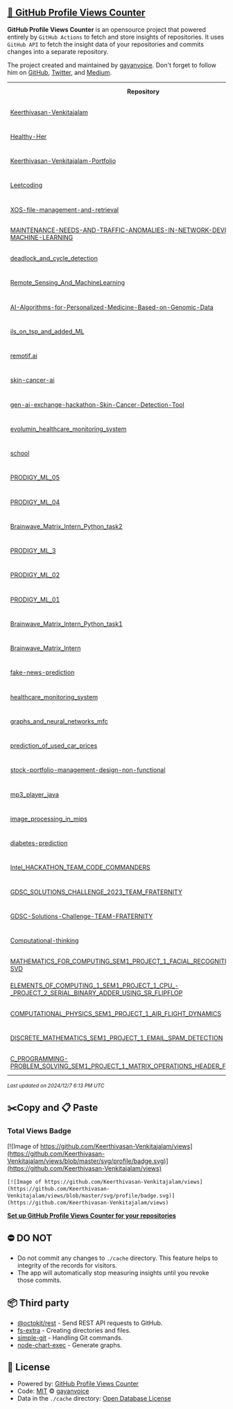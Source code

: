 ## [🚀 GitHub Profile Views Counter](https://github.com/gayanvoice/github-profile-views-counter)
**GitHub Profile Views Counter** is an opensource project that powered entirely by  `GitHub Actions` to fetch and store insights of repositories.
It uses `GitHub API` to fetch the insight data of your repositories and commits changes into a separate repository.

The project created and maintained by [gayanvoice](https://github.com/gayanvoice). Don't forget to follow him on [GitHub](https://github.com/gayanvoice), [Twitter](https://twitter.com/gayanvoice), and [Medium](https://gayanvoice.medium.com/).

<table>
	<tr>
		<th>
			Repository
		</th>
		<th>
			Last Updated
		</th>
		<th>
			Unique
		</th>
		<th>
			Views
		</th>
	</tr>
	<tr>
		<td>
			<a href="https://github.com/Keerthivasan-Venkitajalam/views/tree/master/readme/743233508/year.md">
				Keerthivasan-Venkitajalam
			</a>
		</td>
		<td>
			2024/12/5 12:00 AM UTC
		</td>
		<td>
			13
		</td>
		<td>
			<img alt="Response time graph" src="https://github.com/Keerthivasan-Venkitajalam/views/raw/master/graph/743233508/small/year.png" height="20"> 77
		</td>
	</tr>
	<tr>
		<td>
			<a href="https://github.com/Keerthivasan-Venkitajalam/views/tree/master/readme/898789370/year.md">
				Healthy-Her
			</a>
		</td>
		<td>
			2024/12/5 12:00 AM UTC
		</td>
		<td>
			11
		</td>
		<td>
			<img alt="Response time graph" src="https://github.com/Keerthivasan-Venkitajalam/views/raw/master/graph/898789370/small/year.png" height="20"> 59
		</td>
	</tr>
	<tr>
		<td>
			<a href="https://github.com/Keerthivasan-Venkitajalam/views/tree/master/readme/898470849/year.md">
				Keerthivasan-Venkitajalam-Portfolio
			</a>
		</td>
		<td>
			2024/12/5 12:00 AM UTC
		</td>
		<td>
			13
		</td>
		<td>
			<img alt="Response time graph" src="https://github.com/Keerthivasan-Venkitajalam/views/raw/master/graph/898470849/small/year.png" height="20"> 218
		</td>
	</tr>
	<tr>
		<td>
			<a href="https://github.com/Keerthivasan-Venkitajalam/views/tree/master/readme/821558039/year.md">
				Leetcoding
			</a>
		</td>
		<td>
			2024/12/5 12:00 AM UTC
		</td>
		<td>
			5
		</td>
		<td>
			<img alt="Response time graph" src="https://github.com/Keerthivasan-Venkitajalam/views/raw/master/graph/821558039/small/year.png" height="20"> 6
		</td>
	</tr>
	<tr>
		<td>
			<a href="https://github.com/Keerthivasan-Venkitajalam/views/tree/master/readme/891347810/year.md">
				XOS-file-management-and-retrieval
			</a>
		</td>
		<td>
			2024/12/5 5:33 PM UTC
		</td>
		<td>
			6
		</td>
		<td>
			<img alt="Response time graph" src="https://github.com/Keerthivasan-Venkitajalam/views/raw/master/graph/891347810/small/year.png" height="20"> 8
		</td>
	</tr>
	<tr>
		<td>
			<a href="https://github.com/Keerthivasan-Venkitajalam/views/tree/master/readme/890961775/year.md">
				MAINTENANCE-NEEDS-AND-TRAFFIC-ANOMALIES-IN-NETWORK-DEVICES-USING-MACHINE-LEARNING
			</a>
		</td>
		<td>
			2024/12/5 5:33 PM UTC
		</td>
		<td>
			10
		</td>
		<td>
			<img alt="Response time graph" src="https://github.com/Keerthivasan-Venkitajalam/views/raw/master/graph/890961775/small/year.png" height="20"> 14
		</td>
	</tr>
	<tr>
		<td>
			<a href="https://github.com/Keerthivasan-Venkitajalam/views/tree/master/readme/890958003/year.md">
				deadlock_and_cycle_detection
			</a>
		</td>
		<td>
			2024/12/5 5:33 PM UTC
		</td>
		<td>
			5
		</td>
		<td>
			<img alt="Response time graph" src="https://github.com/Keerthivasan-Venkitajalam/views/raw/master/graph/890958003/small/year.png" height="20"> 5
		</td>
	</tr>
	<tr>
		<td>
			<a href="https://github.com/Keerthivasan-Venkitajalam/views/tree/master/readme/890948303/year.md">
				Remote_Sensing_And_MachineLearning
			</a>
		</td>
		<td>
			2024/12/5 5:33 PM UTC
		</td>
		<td>
			1
		</td>
		<td>
			<img alt="Response time graph" src="https://github.com/Keerthivasan-Venkitajalam/views/raw/master/graph/890948303/small/year.png" height="20"> 3
		</td>
	</tr>
	<tr>
		<td>
			<a href="https://github.com/Keerthivasan-Venkitajalam/views/tree/master/readme/842817597/year.md">
				AI-Algorithms-for-Personalized-Medicine-Based-on-Genomic-Data
			</a>
		</td>
		<td>
			2024/12/5 12:00 AM UTC
		</td>
		<td>
			8
		</td>
		<td>
			<img alt="Response time graph" src="https://github.com/Keerthivasan-Venkitajalam/views/raw/master/graph/842817597/small/year.png" height="20"> 21
		</td>
	</tr>
	<tr>
		<td>
			<a href="https://github.com/Keerthivasan-Venkitajalam/views/tree/master/readme/890463104/year.md">
				ils_on_tsp_and_added_ML
			</a>
		</td>
		<td>
			2024/12/5 5:34 PM UTC
		</td>
		<td>
			1
		</td>
		<td>
			<img alt="Response time graph" src="https://github.com/Keerthivasan-Venkitajalam/views/raw/master/graph/890463104/small/year.png" height="20"> 1
		</td>
	</tr>
	<tr>
		<td>
			<a href="https://github.com/Keerthivasan-Venkitajalam/views/tree/master/readme/879207401/year.md">
				remotif.ai
			</a>
		</td>
		<td>
			2024/12/5 12:00 AM UTC
		</td>
		<td>
			8
		</td>
		<td>
			<img alt="Response time graph" src="https://github.com/Keerthivasan-Venkitajalam/views/raw/master/graph/879207401/small/year.png" height="20"> 22
		</td>
	</tr>
	<tr>
		<td>
			<a href="https://github.com/Keerthivasan-Venkitajalam/views/tree/master/readme/866473980/year.md">
				skin-cancer-ai
			</a>
		</td>
		<td>
			2024/12/5 5:34 PM UTC
		</td>
		<td>
			3
		</td>
		<td>
			<img alt="Response time graph" src="https://github.com/Keerthivasan-Venkitajalam/views/raw/master/graph/866473980/small/year.png" height="20"> 14
		</td>
	</tr>
	<tr>
		<td>
			<a href="https://github.com/Keerthivasan-Venkitajalam/views/tree/master/readme/865307729/year.md">
				gen-ai-exchange-hackathon-Skin-Cancer-Detection-Tool
			</a>
		</td>
		<td>
			2024/12/5 5:34 PM UTC
		</td>
		<td>
			1
		</td>
		<td>
			<img alt="Response time graph" src="https://github.com/Keerthivasan-Venkitajalam/views/raw/master/graph/865307729/small/year.png" height="20"> 3
		</td>
	</tr>
	<tr>
		<td>
			<a href="https://github.com/Keerthivasan-Venkitajalam/views/tree/master/readme/851707952/year.md">
				evolumin_healthcare_monitoring_system
			</a>
		</td>
		<td>
			2024/12/5 12:00 AM UTC
		</td>
		<td>
			3
		</td>
		<td>
			<img alt="Response time graph" src="https://github.com/Keerthivasan-Venkitajalam/views/raw/master/graph/851707952/small/year.png" height="20"> 3
		</td>
	</tr>
	<tr>
		<td>
			<a href="https://github.com/Keerthivasan-Venkitajalam/views/tree/master/readme/827776859/year.md">
				school
			</a>
		</td>
		<td>
			2024/12/5 5:34 PM UTC
		</td>
		<td>
			1
		</td>
		<td>
			<img alt="Response time graph" src="https://github.com/Keerthivasan-Venkitajalam/views/raw/master/graph/827776859/small/year.png" height="20"> 1
		</td>
	</tr>
	<tr>
		<td>
			<a href="https://github.com/Keerthivasan-Venkitajalam/views/tree/master/readme/822210243/year.md">
				PRODIGY_ML_05
			</a>
		</td>
		<td>
			2024/12/5 12:00 AM UTC
		</td>
		<td>
			2
		</td>
		<td>
			<img alt="Response time graph" src="https://github.com/Keerthivasan-Venkitajalam/views/raw/master/graph/822210243/small/year.png" height="20"> 6
		</td>
	</tr>
	<tr>
		<td>
			<a href="https://github.com/Keerthivasan-Venkitajalam/views/tree/master/readme/821873466/year.md">
				PRODIGY_ML_04
			</a>
		</td>
		<td>
			2024/12/5 12:00 AM UTC
		</td>
		<td>
			2
		</td>
		<td>
			<img alt="Response time graph" src="https://github.com/Keerthivasan-Venkitajalam/views/raw/master/graph/821873466/small/year.png" height="20"> 6
		</td>
	</tr>
	<tr>
		<td>
			<a href="https://github.com/Keerthivasan-Venkitajalam/views/tree/master/readme/821553438/year.md">
				Brainwave_Matrix_Intern_Python_task2
			</a>
		</td>
		<td>
			2024/12/5 12:00 AM UTC
		</td>
		<td>
			2
		</td>
		<td>
			<img alt="Response time graph" src="https://github.com/Keerthivasan-Venkitajalam/views/raw/master/graph/821553438/small/year.png" height="20"> 6
		</td>
	</tr>
	<tr>
		<td>
			<a href="https://github.com/Keerthivasan-Venkitajalam/views/tree/master/readme/820841628/year.md">
				PRODIGY_ML_3
			</a>
		</td>
		<td>
			2024/12/5 12:00 AM UTC
		</td>
		<td>
			3
		</td>
		<td>
			<img alt="Response time graph" src="https://github.com/Keerthivasan-Venkitajalam/views/raw/master/graph/820841628/small/year.png" height="20"> 8
		</td>
	</tr>
	<tr>
		<td>
			<a href="https://github.com/Keerthivasan-Venkitajalam/views/tree/master/readme/820564269/year.md">
				PRODIGY_ML_02
			</a>
		</td>
		<td>
			2024/12/5 12:00 AM UTC
		</td>
		<td>
			2
		</td>
		<td>
			<img alt="Response time graph" src="https://github.com/Keerthivasan-Venkitajalam/views/raw/master/graph/820564269/small/year.png" height="20"> 6
		</td>
	</tr>
	<tr>
		<td>
			<a href="https://github.com/Keerthivasan-Venkitajalam/views/tree/master/readme/820557451/year.md">
				PRODIGY_ML_01
			</a>
		</td>
		<td>
			2024/12/5 12:00 AM UTC
		</td>
		<td>
			3
		</td>
		<td>
			<img alt="Response time graph" src="https://github.com/Keerthivasan-Venkitajalam/views/raw/master/graph/820557451/small/year.png" height="20"> 9
		</td>
	</tr>
	<tr>
		<td>
			<a href="https://github.com/Keerthivasan-Venkitajalam/views/tree/master/readme/817280671/year.md">
				Brainwave_Matrix_Intern_Python_task1
			</a>
		</td>
		<td>
			2024/12/5 12:00 AM UTC
		</td>
		<td>
			2
		</td>
		<td>
			<img alt="Response time graph" src="https://github.com/Keerthivasan-Venkitajalam/views/raw/master/graph/817280671/small/year.png" height="20"> 6
		</td>
	</tr>
	<tr>
		<td>
			<a href="https://github.com/Keerthivasan-Venkitajalam/views/tree/master/readme/817272612/year.md">
				Brainwave_Matrix_Intern
			</a>
		</td>
		<td>
			2024/12/5 12:00 AM UTC
		</td>
		<td>
			2
		</td>
		<td>
			<img alt="Response time graph" src="https://github.com/Keerthivasan-Venkitajalam/views/raw/master/graph/817272612/small/year.png" height="20"> 6
		</td>
	</tr>
	<tr>
		<td>
			<a href="https://github.com/Keerthivasan-Venkitajalam/views/tree/master/readme/815972086/year.md">
				fake-news-prediction
			</a>
		</td>
		<td>
			2024/12/5 5:35 PM UTC
		</td>
		<td>
			1
		</td>
		<td>
			<img alt="Response time graph" src="https://github.com/Keerthivasan-Venkitajalam/views/raw/master/graph/815972086/small/year.png" height="20"> 1
		</td>
	</tr>
	<tr>
		<td>
			<a href="https://github.com/Keerthivasan-Venkitajalam/views/tree/master/readme/812246391/year.md">
				healthcare_monitoring_system
			</a>
		</td>
		<td>
			2024/12/5 5:36 PM UTC
		</td>
		<td>
			3
		</td>
		<td>
			<img alt="Response time graph" src="https://github.com/Keerthivasan-Venkitajalam/views/raw/master/graph/812246391/small/year.png" height="20"> 17
		</td>
	</tr>
	<tr>
		<td>
			<a href="https://github.com/Keerthivasan-Venkitajalam/views/tree/master/readme/812230052/year.md">
				graphs_and_neural_networks_mfc
			</a>
		</td>
		<td>
			2024/12/5 5:36 PM UTC
		</td>
		<td>
			2
		</td>
		<td>
			<img alt="Response time graph" src="https://github.com/Keerthivasan-Venkitajalam/views/raw/master/graph/812230052/small/year.png" height="20"> 2
		</td>
	</tr>
	<tr>
		<td>
			<a href="https://github.com/Keerthivasan-Venkitajalam/views/tree/master/readme/812231793/year.md">
				prediction_of_used_car_prices
			</a>
		</td>
		<td>
			2024/12/5 5:36 PM UTC
		</td>
		<td>
			1
		</td>
		<td>
			<img alt="Response time graph" src="https://github.com/Keerthivasan-Venkitajalam/views/raw/master/graph/812231793/small/year.png" height="20"> 1
		</td>
	</tr>
	<tr>
		<td>
			<a href="https://github.com/Keerthivasan-Venkitajalam/views/tree/master/readme/812228891/year.md">
				stock-portfolio-management-design-non-functional
			</a>
		</td>
		<td>
			2024/12/5 5:36 PM UTC
		</td>
		<td>
			1
		</td>
		<td>
			<img alt="Response time graph" src="https://github.com/Keerthivasan-Venkitajalam/views/raw/master/graph/812228891/small/year.png" height="20"> 1
		</td>
	</tr>
	<tr>
		<td>
			<a href="https://github.com/Keerthivasan-Venkitajalam/views/tree/master/readme/812226589/year.md">
				mp3_player_java
			</a>
		</td>
		<td>
			2024/12/5 5:36 PM UTC
		</td>
		<td>
			2
		</td>
		<td>
			<img alt="Response time graph" src="https://github.com/Keerthivasan-Venkitajalam/views/raw/master/graph/812226589/small/year.png" height="20"> 2
		</td>
	</tr>
	<tr>
		<td>
			<a href="https://github.com/Keerthivasan-Venkitajalam/views/tree/master/readme/812048146/year.md">
				image_processing_in_mips
			</a>
		</td>
		<td>
			2024/12/5 5:36 PM UTC
		</td>
		<td>
			1
		</td>
		<td>
			<img alt="Response time graph" src="https://github.com/Keerthivasan-Venkitajalam/views/raw/master/graph/812048146/small/year.png" height="20"> 1
		</td>
	</tr>
	<tr>
		<td>
			<a href="https://github.com/Keerthivasan-Venkitajalam/views/tree/master/readme/806569259/year.md">
				diabetes-prediction
			</a>
		</td>
		<td>
			2024/12/5 5:36 PM UTC
		</td>
		<td>
			1
		</td>
		<td>
			<img alt="Response time graph" src="https://github.com/Keerthivasan-Venkitajalam/views/raw/master/graph/806569259/small/year.png" height="20"> 1
		</td>
	</tr>
	<tr>
		<td>
			<a href="https://github.com/Keerthivasan-Venkitajalam/views/tree/master/readme/767313267/year.md">
				Intel_HACKATHON_TEAM_CODE_COMMANDERS
			</a>
		</td>
		<td>
			2024/12/5 5:36 PM UTC
		</td>
		<td>
			0
		</td>
		<td>
			<img alt="Response time graph" src="https://github.com/Keerthivasan-Venkitajalam/views/raw/master/graph/767313267/small/year.png" height="20"> 0
		</td>
	</tr>
	<tr>
		<td>
			<a href="https://github.com/Keerthivasan-Venkitajalam/views/tree/master/readme/763072915/year.md">
				GDSC_SOLUTIONS_CHALLENGE_2023_TEAM_FRATERNITY
			</a>
		</td>
		<td>
			2024/12/5 5:37 PM UTC
		</td>
		<td>
			2
		</td>
		<td>
			<img alt="Response time graph" src="https://github.com/Keerthivasan-Venkitajalam/views/raw/master/graph/763072915/small/year.png" height="20"> 3
		</td>
	</tr>
	<tr>
		<td>
			<a href="https://github.com/Keerthivasan-Venkitajalam/views/tree/master/readme/744316609/year.md">
				GDSC-Solutions-Challenge-TEAM-FRATERNITY
			</a>
		</td>
		<td>
			2024/12/5 12:00 AM UTC
		</td>
		<td>
			5
		</td>
		<td>
			<img alt="Response time graph" src="https://github.com/Keerthivasan-Venkitajalam/views/raw/master/graph/744316609/small/year.png" height="20"> 12
		</td>
	</tr>
	<tr>
		<td>
			<a href="https://github.com/Keerthivasan-Venkitajalam/views/tree/master/readme/751849429/year.md">
				Computational-thinking
			</a>
		</td>
		<td>
			2024/12/5 5:37 PM UTC
		</td>
		<td>
			0
		</td>
		<td>
			<img alt="Response time graph" src="https://github.com/Keerthivasan-Venkitajalam/views/raw/master/graph/751849429/small/year.png" height="20"> 0
		</td>
	</tr>
	<tr>
		<td>
			<a href="https://github.com/Keerthivasan-Venkitajalam/views/tree/master/readme/743191581/year.md">
				MATHEMATICS_FOR_COMPUTING_SEM1_PROJECT_1_FACIAL_RECOGNITION_USING_PCA-SVD
			</a>
		</td>
		<td>
			2024/12/5 5:37 PM UTC
		</td>
		<td>
			1
		</td>
		<td>
			<img alt="Response time graph" src="https://github.com/Keerthivasan-Venkitajalam/views/raw/master/graph/743191581/small/year.png" height="20"> 1
		</td>
	</tr>
	<tr>
		<td>
			<a href="https://github.com/Keerthivasan-Venkitajalam/views/tree/master/readme/743191862/year.md">
				ELEMENTS_OF_COMPUTING_1_SEM1_PROJECT_1_CPU_-_PROJECT_2_SERIAL_BINARY_ADDER_USING_SR_FLIPFLOP
			</a>
		</td>
		<td>
			2024/12/5 5:37 PM UTC
		</td>
		<td>
			1
		</td>
		<td>
			<img alt="Response time graph" src="https://github.com/Keerthivasan-Venkitajalam/views/raw/master/graph/743191862/small/year.png" height="20"> 1
		</td>
	</tr>
	<tr>
		<td>
			<a href="https://github.com/Keerthivasan-Venkitajalam/views/tree/master/readme/743190582/year.md">
				COMPUTATIONAL_PHYSICS_SEM1_PROJECT_1_AIR_FLIGHT_DYNAMICS
			</a>
		</td>
		<td>
			2024/12/5 5:37 PM UTC
		</td>
		<td>
			1
		</td>
		<td>
			<img alt="Response time graph" src="https://github.com/Keerthivasan-Venkitajalam/views/raw/master/graph/743190582/small/year.png" height="20"> 1
		</td>
	</tr>
	<tr>
		<td>
			<a href="https://github.com/Keerthivasan-Venkitajalam/views/tree/master/readme/743040344/year.md">
				DISCRETE_MATHEMATICS_SEM1_PROJECT_1_EMAIL_SPAM_DETECTION
			</a>
		</td>
		<td>
			2024/12/5 5:37 PM UTC
		</td>
		<td>
			0
		</td>
		<td>
			<img alt="Response time graph" src="https://github.com/Keerthivasan-Venkitajalam/views/raw/master/graph/743040344/small/year.png" height="20"> 0
		</td>
	</tr>
	<tr>
		<td>
			<a href="https://github.com/Keerthivasan-Venkitajalam/views/tree/master/readme/741767733/year.md">
				C_PROGRAMMING-PROBLEM_SOLVING_SEM1_PROJECT_1_MATRIX_OPERATIONS_HEADER_FILE_CREATION
			</a>
		</td>
		<td>
			2024/12/5 5:37 PM UTC
		</td>
		<td>
			1
		</td>
		<td>
			<img alt="Response time graph" src="https://github.com/Keerthivasan-Venkitajalam/views/raw/master/graph/741767733/small/year.png" height="20"> 1
		</td>
	</tr>
</table>

<small><i>Last updated on 2024/12/7 6:13 PM UTC</i></small>

## ✂️Copy and 📋 Paste
### Total Views Badge
[![Image of https://github.com/Keerthivasan-Venkitajalam/views](https://github.com/Keerthivasan-Venkitajalam/views/blob/master/svg/profile/badge.svg)](https://github.com/Keerthivasan-Venkitajalam/views)

```readme
[![Image of https://github.com/Keerthivasan-Venkitajalam/views](https://github.com/Keerthivasan-Venkitajalam/views/blob/master/svg/profile/badge.svg)](https://github.com/Keerthivasan-Venkitajalam/views)
```
[**Set up GitHub Profile Views Counter for your repositories**](https://github.com/gayanvoice/github-profile-views-counter)
## ⛔ DO NOT
- Do not commit any changes to `./cache` directory. This feature helps to integrity of the records for visitors.
- The app will automatically stop measuring insights until you revoke those commits.
## 📦 Third party

- [@octokit/rest](https://www.npmjs.com/package/@octokit/rest) - Send REST API requests to GitHub.
- [fs-extra](https://www.npmjs.com/package/fs-extra) - Creating directories and files.
- [simple-git](https://www.npmjs.com/package/simple-git) - Handling Git commands.
- [node-chart-exec](https://www.npmjs.com/package/node-chart-exec) - Generate graphs.
## 📄 License
- Powered by: [GitHub Profile Views Counter](https://github.com/gayanvoice/github-profile-views-counter)
- Code: [MIT](./LICENSE) © [gayanvoice](https://github.com/gayanvoice)
- Data in the `./cache` directory: [Open Database License](https://opendatacommons.org/licenses/odbl/1-0/)